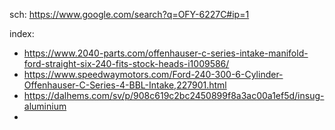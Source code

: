 sch: https://www.google.com/search?q=OFY-6227C#ip=1

index:
- https://www.2040-parts.com/offenhauser-c-series-intake-manifold-ford-straight-six-240-fits-stock-heads-i1009586/
- https://www.speedwaymotors.com/Ford-240-300-6-Cylinder-Offenhauser-C-Series-4-BBL-Intake,227901.html
- https://dalhems.com/sv/p/908c619c2bc2450899f8a3ac00a1ef5d/insug-aluminium
- 
